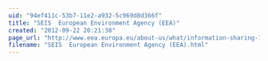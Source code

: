 ```yaml
---
uid: "94ef411c-53b7-11e2-a932-5c969d8d366f"
title: "SEIS  European Environment Agency (EEA)"
created: "2012-09-22 20:21:38"
page_url: "http://www.eea.europa.eu/about-us/what/information-sharing-1/shared-environmental-information-system"
filename: "SEIS  European Environment Agency (EEA).html"
---
```

